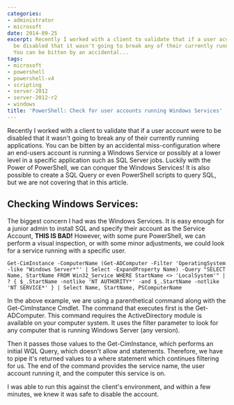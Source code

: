 ```yaml
---
categories:
- administrator
- microsoft
date: 2014-09-25
excerpt: Recently I worked with a client to validate that if a user account were to
  be disabled that it wasn't going to break any of their currently running applications.
  You can be bitten by an accidental...
tags:
- microsoft
- powershell
- powershell-v4
- scripting
- server-2012
- server-2012-r2
- windows
title: 'PowerShell: Check for user accounts running Windows Services'
---
```


Recently I worked with a client to validate that if a user account were to be disabled that it wasn't going to break any of their currently running applications. You can be bitten by an accidental miss-configuration where an end-users account is running a Windows Service or possibly at a lower level in a specific application such as SQL Server jobs. Luckily with the Power of PowerShell, we can conquer the Windows Services! It is also possible to create a SQL Query or even PowerShell scripts to query SQL, but we are not covering that in this article.

## Checking Windows Services:

The biggest concern I had was the Windows Services. It is easy enough for a junior admin to install SQL and specify their account as the Service Account, **THIS IS BAD!** However, with some pure PowerShell, we can perform a visual inspection, or with some minor adjustments, we could look for a service running with a specific user.

```
Get-CimInstance -ComputerName (Get-ADComputer -Filter 'OperatingSystem -like "Windows Server*"' | Select -ExpandProperty Name) -Query "SELECT Name, StartName FROM Win32_Service WHERE StartName <> 'LocalSystem'" | ? { $_.StartName -notlike 'NT AUTHORITY*' -and $_.StartName -notlike 'NT SERVICE*' } | Select Name, StartName, PSComputerName
```

In the above example, we are using a parenthetical command along with the Get-CimInstance Cmdlet. The command that executes first is the Get-ADComputer. This command requires the ActiveDirectory module is available on your computer system. It uses the filter parameter to look for any computer that is running Windows Server (any version).

Then it passes those values to the Get-CimInstance, which performs an initial WQL Query, which doesn't allow and statements. Therefore, we have to pipe it's returned values to a where statement which continues filtering for us. The end of the command provides the service name, the user account running it, and the computer this service is on.

I was able to run this against the client's environment, and within a few minutes, we knew it was safe to disable the account.